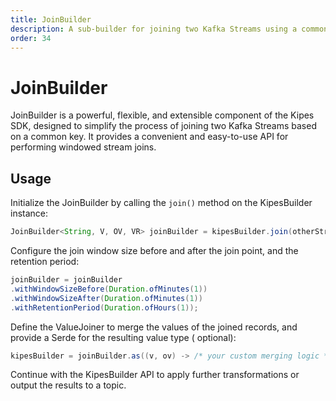 ```yaml
---
title: JoinBuilder
description: A sub-builder for joining two Kafka Streams using a common key and a ValueJoiner.
order: 34
---
```


# JoinBuilder

JoinBuilder is a powerful, flexible, and extensible component of the Kipes SDK, designed to simplify the process of
joining two Kafka Streams based on a common key. It provides a convenient and easy-to-use API for performing windowed
stream joins.

## Usage

Initialize the JoinBuilder by calling the `join()` method on the KipesBuilder instance:

```java
JoinBuilder<String, V, OV, VR> joinBuilder = kipesBuilder.join(otherStream, otherValueSerde);
```

Configure the join window size before and after the join point, and the retention period:

```java
joinBuilder = joinBuilder
.withWindowSizeBefore(Duration.ofMinutes(1))
.withWindowSizeAfter(Duration.ofMinutes(1))
.withRetentionPeriod(Duration.ofHours(1));
```

Define the ValueJoiner to merge the values of the joined records, and provide a Serde for the resulting value type (
optional):

```java
kipesBuilder = joinBuilder.as((v, ov) -> /* your custom merging logic */, resultValueSerde);
```

Continue with the KipesBuilder API to apply further transformations or output the results to a topic.
